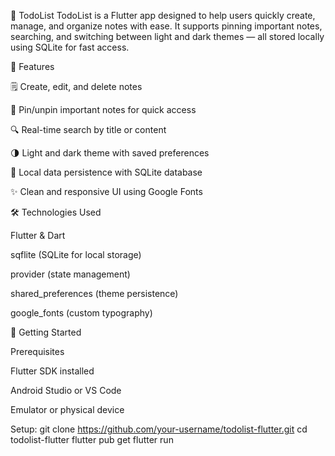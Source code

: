 📝 TodoList
TodoList is a Flutter app designed to help users quickly create, manage, and organize notes with ease. It supports pinning important notes, searching, and switching between light and dark themes — all stored locally using SQLite for fast access.

🌟 Features

🗒️ Create, edit, and delete notes

📌 Pin/unpin important notes for quick access

🔍 Real-time search by title or content

🌗 Light and dark theme with saved preferences

💾 Local data persistence with SQLite database

✨ Clean and responsive UI using Google Fonts

🛠️ Technologies Used

Flutter & Dart

sqflite (SQLite for local storage)

provider (state management)

shared_preferences (theme persistence)

google_fonts (custom typography)

🚀 Getting Started

Prerequisites

Flutter SDK installed

Android Studio or VS Code

Emulator or physical device

Setup:
git clone https://github.com/your-username/todolist-flutter.git
cd todolist-flutter
flutter pub get
flutter run
